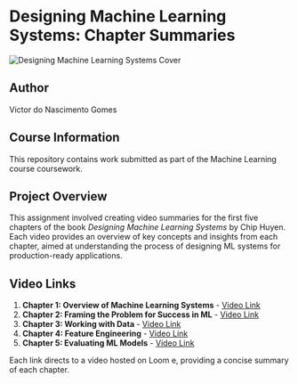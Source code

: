 
# Designing Machine Learning Systems: Chapter Summaries

![Designing Machine Learning Systems Cover](https://m.media-amazon.com/images/I/81aSHEzSB1L._AC_UF894,1000_QL80_.jpg)

## Author
Victor do Nascimento Gomes

## Course Information
This repository contains work submitted as part of the Machine Learning course coursework.

## Project Overview
This assignment involved creating video summaries for the first five chapters of the book *Designing Machine Learning Systems* by Chip Huyen. Each video provides an overview of key concepts and insights from each chapter, aimed at understanding the process of designing ML systems for production-ready applications.

## Video Links
1. **Chapter 1: Overview of Machine Learning Systems** - [Video Link](https://link_to_video)
2. **Chapter 2: Framing the Problem for Success in ML** - [Video Link](https://link_to_video)
3. **Chapter 3: Working with Data** - [Video Link](https://link_to_video)
4. **Chapter 4: Feature Engineering** - [Video Link](https://link_to_video)
5. **Chapter 5: Evaluating ML Models** - [Video Link](https://link_to_video)

Each link directs to a video hosted on Loom e, providing a concise summary of each chapter. 
